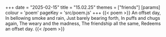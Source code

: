 +++
date = "2025-02-15"
title = "15.02.25"
themes = ["friends"]
[params]
  colour = 'poem'
  pageKey = 'src/poem.js'
+++
{{< poem >}}
An offset day,
In bellowing smoke and rain,
Just barely bearing forth,
In puffs and chugs again,
The weary and the madness,
The friendship all the same,
Redeems an offset day.
{{< /poem >}}
